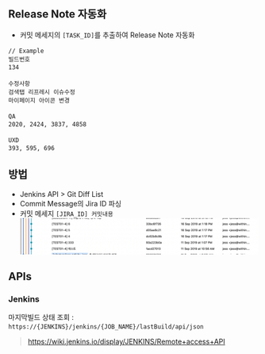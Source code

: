 ## Release Note 자동화
- 커밋 메세지의 `[TASK_ID]`를 추출하여 Release Note 자동화

```
// Example 
빌드번호
134

수정사항
검색탭 리프레시 이슈수정
마이페이지 아이콘 변경 

QA
2020, 2424, 3837, 4858

UXD
393, 595, 696
```


## 방법
- Jenkins API > Git Diff List 
- Commit Message의 Jira ID 파싱
- 커밋 메세지
`[JIRA_ID] 커밋내용`
![git](https://github.com/jess-jang/Integration-Jira_Comment/blob/master/screenshot_git.png?raw=true "git")

## APIs
### Jenkins
마지막빌드 상태 조회 : `https://{JENKINS}/jenkins/{JOB_NAME}/lastBuild/api/json`
> https://wiki.jenkins.io/display/JENKINS/Remote+access+API

